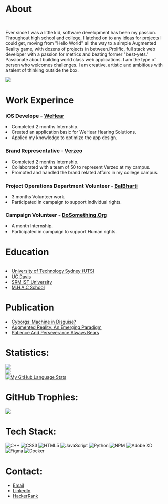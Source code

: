 <!--hemangsharma/hemangsharma is a ✨ special ✨ repository because its `README.md` (this file) appears on your GitHub profile.
You can click the Preview link to take a look at your changes.-->

<h1>About</h1><br>

<p>Ever since I was a little kid, software development has been my passion. Throughout high school and college, I latched on to any ideas for projects I could get, moving from "Hello World" all the way to a simple Augmented Reality game, with dozens of projects in between.Prolific, full stack web developer with a passion for metrics and beating former "best-yets." Passionate about building world class web applications. I am the type of person who welcomes challenges. I am creative, artistic and ambitious with a talent of thinking outside the box.</p>

![](https://github-readme-stats.vercel.app/api/top-langs/?username=hemangsharma&langs_count=15&theme=highcontrast&hide_border=false&include_all_commits=true&count_private=true&layout=compact)<br>

			
<h1>Work Experince</h1>
<h3>iOS Develope  - <a href="https://wehear.in">WeHear</a></h3>
<li>Completed 2 months Internship.</li>
<li>Created an application basic for WeHear Hearing Solutions.</li>
<li>Applied my knowledge to optimize the app design.</li>

<h3>Brand Representative - <a href="https://verzeo.com">Verzeo</a></h3>
<li>Completed 2 months Internship.</li>
<li>Collaborated with a team of 50 to represent Verzeo at my campus.</li>
<li>Promoted and handled the brand related affairs in my college campus.</li>

<h3>Project Operations Department Volunteer - <a href="https://balbharti.org.in">BalBharti</a></h3>
<li>3 months Volunteer work.</li>
<li>Participated in campaign to support individual rights.</li>

<h3>Campaign Volunteer - <a href="https://www.dosomething.org/us">DoSomething.Org</a></h3>
<li>A month Internship.</li>
<li>Participated in campaign to support Human rights.</li>

        
<h1>Education</h1><br>
<li><a href="https://www.uts.edu.au">University of Technology Sydney (UTS)</a></li>
<li><a href="https://www.ucdavis.edu">UC Davis</a></li>
<li><a href="https://www.srmup.in">SRM IST University</a></li>
<li><a href="https://mhacnagbani.com">M.H.A.C School</a></li>

<h1>Publication</h1>
<a href="https://www.irjet.net/archives/V7/i5/IRJET-V7I533.pdf"><li>Cyborgs: Machine in Disguise?</li></a>
<a href="https://www.irjet.net/archives/V9/i9/IRJET-V9I923.pdf"><li>Augmented Reality: An Emerging Paradigm</li></a>
<a href="https://www.linkedin.com/pulse/patience-perseverance-always-bears-hemang-sharma/"><li>Patience And Perseverance Always Bears</li></a>

# Statistics:<br>
![](https://github-readme-stats.vercel.app/api?username=hemangsharma&theme=highcontrast&hide_border=false&include_all_commits=true&count_private=true)<br/>
![](https://github-readme-streak-stats.herokuapp.com/?user=hemangsharma&theme=highcontrast&hide_border=false)<br/>
[![My GitHub Language Stats](https://github-readme-stats.vercel.app/api/top-langs/?username=hemangsharma&langs_count=15&theme=highcontrast&hide_border=false&include_all_commits=true&count_private=true)]()
<!--![Your Repository's Stats](https://github-readme-stats.vercel.app/api/top-langs/?username=hemangsharma&theme=blue-red)<br>-->

# GitHub Trophies:<br>
![](https://github-profile-trophy.vercel.app/?username=hemangsharma&theme=matrix&no-frame=true&no-bg=true&margin-w=4)
<br>

# Tech Stack:<br>
![C++](https://img.shields.io/badge/c++-%2300599C.svg?style=flat&logo=c%2B%2B&logoColor=white) ![CSS3](https://img.shields.io/badge/css3-%231572B6.svg?style=flat&logo=css3&logoColor=white) ![HTML5](https://img.shields.io/badge/html5-%23E34F26.svg?style=flat&logo=html5&logoColor=white) ![JavaScript](https://img.shields.io/badge/javascript-%23323330.svg?style=flat&logo=javascript&logoColor=%23F7DF1E) ![Python](https://img.shields.io/badge/python-3670A0?style=flat&logo=python&logoColor=ffdd54) ![NPM](https://img.shields.io/badge/NPM-%23000000.svg?style=flat&logo=npm&logoColor=white) ![Adobe XD](https://img.shields.io/badge/Adobe%20XD-470137?style=flat&logo=Adobe%20XD&logoColor=#FF61F6) ![Figma](https://img.shields.io/badge/figma-%23F24E1E.svg?style=flat&logo=figma&logoColor=white) ![Docker](https://img.shields.io/badge/docker-%230db7ed.svg?style=flat&logo=docker&logoColor=white)

# Contact:
<ul>
	<li><a href="mailto:sharmahemang2000@gmail.com" target="_blank">Email</a></li>
	<li><a href="https://linkedin.com/in/sharmahemang/" target="_blank">LinkedIn</a></li>
	<li><a href="https://www.hackerrank.com/sharmahemang?hr_r=1" target="_blank">HackerRank</a></li>
</ul>


